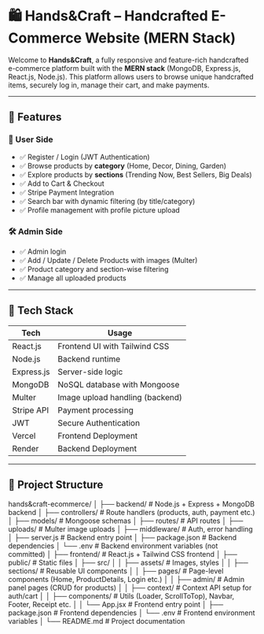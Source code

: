 # 🛍️ Hands&Craft – Handcrafted E-Commerce Website (MERN Stack)

Welcome to **Hands&Craft**, a fully responsive and feature-rich handcrafted e-commerce platform built with the **MERN stack** (MongoDB, Express.js, React.js, Node.js). This platform allows users to browse unique handcrafted items, securely log in, manage their cart, and make payments.

---

## 📌 Features

### 👥 User Side
- ✅ Register / Login (JWT Authentication)
- ✅ Browse products by **category** (Home, Decor, Dining, Garden)
- ✅ Explore products by **sections** (Trending Now, Best Sellers, Big Deals)
- ✅ Add to Cart & Checkout
- ✅ Stripe Payment Integration
- ✅ Search bar with dynamic filtering (by title/category)
- ✅ Profile management with profile picture upload

### 🛠️ Admin Side
- ✅ Admin login
- ✅ Add / Update / Delete Products with images (Multer)
- ✅ Product category and section-wise filtering
- ✅ Manage all uploaded products

---

## 🧱 Tech Stack

| Tech       | Usage                           |
|------------|---------------------------------|
| React.js   | Frontend UI with Tailwind CSS   |
| Node.js    | Backend runtime                 |
| Express.js | Server-side logic               |
| MongoDB    | NoSQL database with Mongoose    |
| Multer     | Image upload handling (backend) |
| Stripe API | Payment processing              |
| JWT        | Secure Authentication           |
| Vercel     | Frontend Deployment             |
| Render     | Backend Deployment              |

---

## 📁 Project Structure

hands&craft-ecommerce/ │ ├── backend/ # Node.js + Express + MongoDB backend │ ├── controllers/ # Route handlers (products, auth, payment etc.) │ ├── models/ # Mongoose schemas │ ├── routes/ # API routes │ ├── uploads/ # Multer image uploads │ ├── middleware/ # Auth, error handling │ ├── server.js # Backend entry point │ ├── package.json # Backend dependencies │ └── .env # Backend environment variables (not committed) │ ├── frontend/ # React.js + Tailwind CSS frontend │ ├── public/ # Static files │ ├── src/ │ │ ├── assets/ # Images, styles │ │ ├── sections/ # Reusable UI components │ │ ├── pages/ # Page-level components (Home, ProductDetails, Login etc.) │ │ ├── admin/ # Admin panel pages (CRUD for products) │ │ ├── context/ # Context API setup for auth/cart │ │ ├── components/ # Utils (Loader, ScrollToTop), Navbar, Footer, Receipt etc. │ │ └── App.jsx # Frontend entry point │ ├── package.json # Frontend dependencies │ └── .env # Frontend environment variables │ └── README.md # Project documentation
